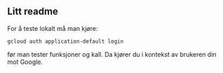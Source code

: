 ## Litt readme

For å teste lokalt må man kjøre:

```
gcloud auth application-default login
```

før man tester funksjoner og kall. Da kjører du
i kontekst av brukeren din mot Google.
